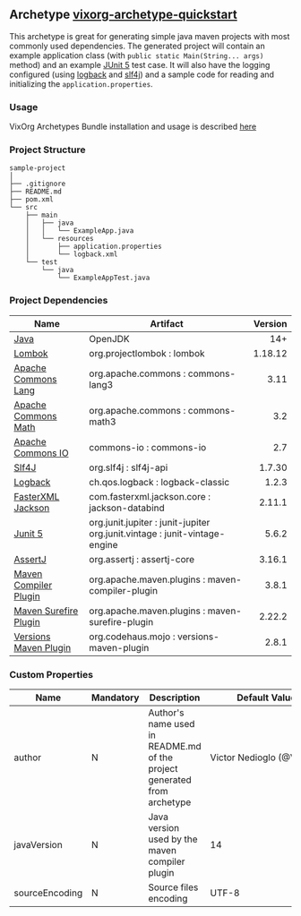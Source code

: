 ## Archetype [vixorg-archetype-quickstart](https://github.com/VixOrg/vixorg-archetypes/tree/master/vixorg-archetype-quickstart)
This archetype is great for generating simple java maven projects with most commonly used dependencies.
The generated project will contain an example application class (with `public static Main(String... args)` method) and an example <a href="#" onclick="window.open'https://junit.org/junit5/';return false;">JUnit 5</a> test case. It will also have the logging configured (using <a href="#" onclick="window.open'http://logback.qos.ch/';return false;">logback</a> and <a href="#" onclick="window.open'http://www.slf4j.org/';return false;">slf4j</a>) and a sample code for reading and initializing the `application.properties`.

### Usage
VixOrg Archetypes Bundle installation and usage is described [here](https://github.com/VixOrg/vixorg-archetypes/blob/master/README.md#installation)

### Project Structure

```
sample-project
│
├── .gitignore
├── README.md
├── pom.xml
└── src
    ├── main
    │   ├── java
    │   │   └── ExampleApp.java
    │   └── resources
    │       ├── application.properties
    │       └── logback.xml
    └── test
        └── java
            └── ExampleAppTest.java
```

### Project Dependencies
| Name | Artifact | Version |
|-|-|-:|
| <a href="https://jdk.java.net/14/" target="_blank">Java</a> | OpenJDK | 14+ |
| <a href="https://projectlombok.org/" target="_blank">Lombok</a> | org.projectlombok : lombok | 1.18.12 |
| <a href="https://commons.apache.org/proper/commons-lang/" target="_blank">Apache Commons Lang</a> | org.apache.commons : commons-lang3 | 3.11 |
| <a href="https://commons.apache.org/proper/commons-math/" target="_blank">Apache Commons Math</a> | org.apache.commons : commons-math3 | 3.2 |
| <a href="http://commons.apache.org/proper/commons-io/" target="_blank">Apache Commons IO</a> | commons-io : commons-io | 2.7 |
| <a href="http://www.slf4j.org/" target="_blank">Slf4J</a> | org.slf4j : slf4j-api | 1.7.30 |
| <a href="http://logback.qos.ch/" target="_blank">Logback</a> | ch.qos.logback : logback-classic | 1.2.3 |
| <a href="https://github.com/FasterXML/jackson" target="_blank">FasterXML Jackson</a> | com.fasterxml.jackson.core : jackson-databind | 2.11.1 |
| <a href="https://junit.org/junit5/" target="_blank">Junit 5</a> | org.junit.jupiter : junit-jupiter</br>org.junit.vintage : junit-vintage-engine | 5.6.2 |
| <a href="https://assertj.github.io/doc/" target="_blank">AssertJ</a> | org.assertj : assertj-core | 3.16.1 |
| <a href="https://maven.apache.org/plugins/maven-compiler-plugin/" target="_blank">Maven Compiler Plugin</a> | org.apache.maven.plugins : maven-compiler-plugin | 3.8.1 |
| <a href="https://maven.apache.org/surefire/maven-surefire-plugin/" target="_blank">Maven Surefire Plugin</a> | org.apache.maven.plugins : maven-surefire-plugin | 2.22.2 |
| <a href="https://www.mojohaus.org/versions-maven-plugin/" target="_blank">Versions Maven Plugin</a> | org.codehaus.mojo : versions-maven-plugin | 2.8.1 |

### Custom Properties
| Name | Mandatory | Description | Default Value
|-|-|-|-|
| author | N | Author's name used in README.md of the project generated from archetype | Victor&nbsp;Nedioglo&nbsp;(@VixOrg)
| javaVersion | N | Java version used by the maven compiler plugin | 14 |
| sourceEncoding | N | Source files encoding | UTF-8 |